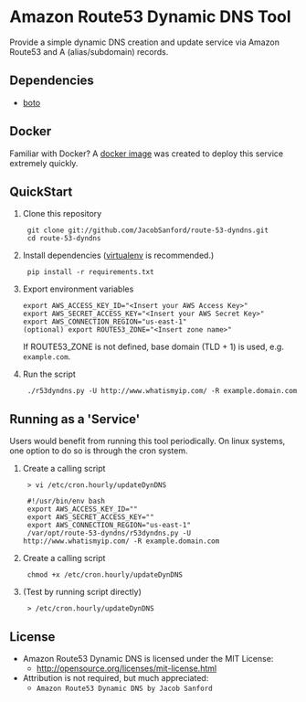 Amazon Route53 Dynamic DNS Tool
=============
Provide a simple dynamic DNS creation and update service via Amazon Route53 and A (alias/subdomain) records.

Dependencies
-----------
- [boto](https://github.com/boto/boto)

Docker
-----------
Familiar with Docker? A [docker image](https://registry.hub.docker.com/u/jacobsanford/route53-dyndns/) was created to deploy this service extremely quickly.

QuickStart
-----------
1. Clone this repository

        git clone git://github.com/JacobSanford/route-53-dyndns.git
        cd route-53-dyndns

2. Install dependencies ([virtualenv](http://virtualenv.readthedocs.org/en/latest/) is recommended.)

        pip install -r requirements.txt

3. Export environment variables
   ```
   export AWS_ACCESS_KEY_ID="<Insert your AWS Access Key>"
   export AWS_SECRET_ACCESS_KEY="<Insert your AWS Secret Key>"
   export AWS_CONNECTION_REGION="us-east-1"
   (optional) export ROUTE53_ZONE="<Insert zone name>"
   ```
   If ROUTE53_ZONE is not defined, base domain (TLD + 1) is used, e.g. `example.com`. 

4. Run the script

        ./r53dyndns.py -U http://www.whatismyip.com/ -R example.domain.com


Running as a 'Service'
-----------
Users would benefit from running this tool periodically. On linux systems, one option to do so is through the cron
system.

1. Create a calling script

        > vi /etc/cron.hourly/updateDynDNS

        #!/usr/bin/env bash
        export AWS_ACCESS_KEY_ID=""
        export AWS_SECRET_ACCESS_KEY=""
        export AWS_CONNECTION_REGION="us-east-1"
        /var/opt/route-53-dyndns/r53dyndns.py -U http://www.whatismyip.com/ -R example.domain.com

2. Create a calling script

        chmod +x /etc/cron.hourly/updateDynDNS

3. (Test by running script directly)

        > /etc/cron.hourly/updateDynDNS


License
-----------
- Amazon Route53 Dynamic DNS is licensed under the MIT License:
  - http://opensource.org/licenses/mit-license.html
- Attribution is not required, but much appreciated:
  - `Amazon Route53 Dynamic DNS by Jacob Sanford`

